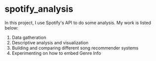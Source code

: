 # spotify_analysis

In this project, I use Spotify's API to do some analysis. My work is listed below:

1. Data gatheration
2. Descriptive analysis and visualization
3. Building and comparing different song recommender systems
4. Experimenting on how to embed Genre Info

